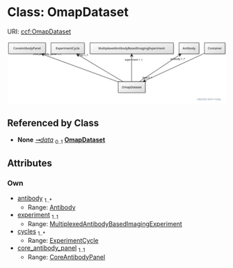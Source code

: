 
# Class: OmapDataset



URI: [ccf:OmapDataset](http://purl.org/ccf/OmapDataset)


[![img](images/OmapDataset.svg)](images/OmapDataset.svg)

## Referenced by Class

 *  **None** *[➞data](container__data.md)*  <sub>0..1</sub>  **[OmapDataset](OmapDataset.md)**

## Attributes


### Own

 * [antibody](antibody.md)  <sub>1..\*</sub>
     * Range: [Antibody](Antibody.md)
 * [experiment](experiment.md)  <sub>1..1</sub>
     * Range: [MultiplexedAntibodyBasedImagingExperiment](MultiplexedAntibodyBasedImagingExperiment.md)
 * [cycles](cycles.md)  <sub>1..\*</sub>
     * Range: [ExperimentCycle](ExperimentCycle.md)
 * [core_antibody_panel](core_antibody_panel.md)  <sub>1..1</sub>
     * Range: [CoreAntibodyPanel](CoreAntibodyPanel.md)
